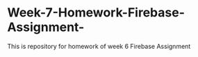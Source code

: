 # Week-7-Homework-Firebase-Assignment-
This is repository for homework of week 6 Firebase Assignment 

